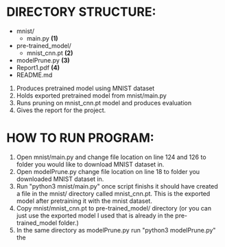 # DIRECTORY STRUCTURE: 

* mnist/
  * main.py **(1)**
* pre-trained_model/   
  * mnist_cnn.pt **(2)**
* modelPrune.py **(3)**
* Report1.pdf **(4)** 
* README.md

1. Produces pretrained model using MNIST dataset
2. Holds exported pretrained model from mnist/main.py
3. Runs pruning on mnist_cnn.pt model and produces evaluation
4. Gives the report for the project.



# HOW TO RUN PROGRAM: 

1. Open mnist/main.py and change file location on line 124 and 126 to folder you would like to download MNIST dataset in.
2. Open modelPrune.py change file location on line 18 to folder you downloaded MNIST dataset in.
3. Run "python3 mnist/main.py" once script finishs it should have created a file in the mnist/ directory called mnist_cnn.pt. This is the exported model after pretraining it with the mnist dataset. 
4. Copy mnist/mnist_cnn.pt to pre-trained_model/ directory (or you can just use the exported model I used that is already in the pre-trained_model folder.)
5. In the same directory as modelPrune.py run "python3 modelPrune.py" the 
